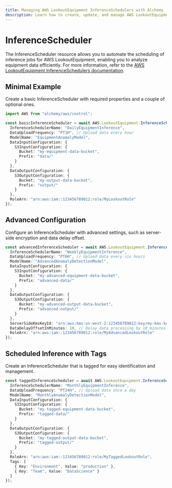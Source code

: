 ```yaml
---
title: Managing AWS LookoutEquipment InferenceSchedulers with Alchemy
description: Learn how to create, update, and manage AWS LookoutEquipment InferenceSchedulers using Alchemy Cloud Control.
---
```


# InferenceScheduler

The InferenceScheduler resource allows you to automate the scheduling of inference jobs for AWS LookoutEquipment, enabling you to analyze equipment data efficiently. For more information, refer to the [AWS LookoutEquipment InferenceSchedulers documentation](https://docs.aws.amazon.com/lookoutequipment/latest/userguide/).

## Minimal Example

Create a basic InferenceScheduler with required properties and a couple of optional ones.

```ts
import AWS from "alchemy/aws/control";

const basicInferenceScheduler = await AWS.LookoutEquipment.InferenceScheduler("BasicScheduler", {
  InferenceSchedulerName: "DailyEquipmentInference",
  DataUploadFrequency: "PT1H", // Upload data every hour
  ModelName: "EquipmentAnomalyModel",
  DataInputConfiguration: {
    S3InputConfiguration: {
      Bucket: "my-equipment-data-bucket",
      Prefix: "data/"
    }
  },
  DataOutputConfiguration: {
    S3OutputConfiguration: {
      Bucket: "my-output-data-bucket",
      Prefix: "output/"
    }
  },
  RoleArn: "arn:aws:iam::123456789012:role/MyLookoutRole"
});
```

## Advanced Configuration

Configure an InferenceScheduler with advanced settings, such as server-side encryption and data delay offset.

```ts
const advancedInferenceScheduler = await AWS.LookoutEquipment.InferenceScheduler("AdvancedScheduler", {
  InferenceSchedulerName: "WeeklyEquipmentInference",
  DataUploadFrequency: "PT6H", // Upload data every six hours
  ModelName: "AdvancedAnomalyDetectionModel",
  DataInputConfiguration: {
    S3InputConfiguration: {
      Bucket: "my-advanced-equipment-data-bucket",
      Prefix: "advanced-data/"
    }
  },
  DataOutputConfiguration: {
    S3OutputConfiguration: {
      Bucket: "my-advanced-output-data-bucket",
      Prefix: "advanced-output/"
    }
  },
  ServerSideKmsKeyId: "arn:aws:kms:us-west-2:123456789012:key/my-kms-key",
  DataDelayOffsetInMinutes: 10, // Delay data processing by 10 minutes
  RoleArn: "arn:aws:iam::123456789012:role/MyAdvancedLookoutRole"
});
```

## Scheduled Inference with Tags

Create an InferenceScheduler that is tagged for easy identification and management.

```ts
const taggedInferenceScheduler = await AWS.LookoutEquipment.InferenceScheduler("TaggedScheduler", {
  InferenceSchedulerName: "MonthlyEquipmentInference",
  DataUploadFrequency: "PT24H", // Upload data once a day
  ModelName: "MonthlyAnomalyDetectionModel",
  DataInputConfiguration: {
    S3InputConfiguration: {
      Bucket: "my-tagged-equipment-data-bucket",
      Prefix: "tagged-data/"
    }
  },
  DataOutputConfiguration: {
    S3OutputConfiguration: {
      Bucket: "my-tagged-output-data-bucket",
      Prefix: "tagged-output/"
    }
  },
  RoleArn: "arn:aws:iam::123456789012:role/MyTaggedLookoutRole",
  Tags: [
    { Key: "Environment", Value: "production" },
    { Key: "Team", Value: "DataScience" }
  ]
});
```